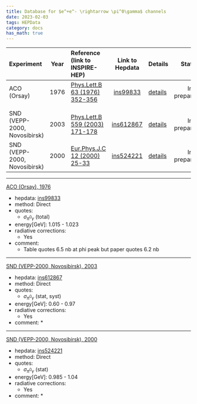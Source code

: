 ```yaml
---
title: Database for $e^+e^- \rightarrow \pi^0\gamma$ channels
date: 2023-02-03
tags: HEPData
category: docs
has_math: true
---
```




|Experiment         | Year  |   Reference (link to INSPIRE-HEP)         |    Link to Hepdata                       |Details     | Status | 
|:------------------|:-----:|:------------------------------------------|:----------------------------------------:|:-------------------|:------:|
|ACO (Orsay)|1976| [Phys.Lett.B 63 (1976) 352-356](https://inspirehep.net/literature/99833) |[ins99833](https://www.hepdata.net/record/ins99833) |[details](#inspirehep-99833)| In preparation |
| | | | | | | 
| | | | | | | 
|SND (VEPP-2000, Novosibirsk) |2003 | [Phys.Lett.B 559 (2003) 171-178](https://inspirehep.net/literature/612867) | [ins612867](https://www.hepdata.net/record/ins612867)| [details](#inspirehep-612867) | In preparation | 
|SND (VEPP-2000, Novosibirsk) |2000 | [Eur.Phys.J.C 12 (2000) 25-33](https://inspirehep.net/literature/524221) | [ins524221](https://www.hepdata.net/record/ins524221)| [details](#inspirehep-524221) | In preparation | 



<!--
----

<center>([download](../pi0g-measurements-db.yaml))</center>
-->
----
<a name="inspirehep-99833"></a>[ACO (Orsay), 1976](https://inspirehep.net/literature/99833)

* hepdata: [ins99833](https://www.hepdata.net/record/ins99833)
* method: Direct
* quotes:
	* $\sigma_{\pi^0\gamma}$ (total)
* energy\[GeV\]: 1.015 - 1.023
* radiative corrections:
    * Yes
* comment:
    *  Table quotes 6.5 nb at phi peak but paper quotes 6.2 nb

----
<a name="inspirehep-612867"></a>[SND (VEPP-2000, Novosibirsk), 2003](https://inspirehep.net/literature/612867)

* hepdata: [ins612867](https://www.hepdata.net/record/ins612867)
* method: Direct
* quotes:
	* $\sigma_{\pi^0\gamma}$ (stat, syst)
* energy\[GeV\]: 0.60 - 0.97
* radiative corrections:
    * Yes
* comment:
    *  

----
<a name="inspirehep-524221"></a>[SND (VEPP-2000, Novosibirsk), 2000](https://inspirehep.net/literature/524221)

* hepdata: [ins524221](https://www.hepdata.net/record/ins524221)
* method: Direct
* quotes:
	* $\sigma_{\pi^0\gamma}$ (stat)
* energy\[GeV\]: 0.985 - 1.04
* radiative corrections:
    * Yes
* comment:
    *  